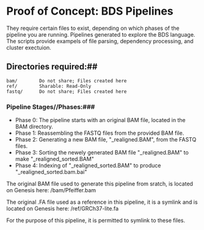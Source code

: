 # Proof of Concept: BDS Pipelines
They require certain files to exist, depending on which phases of the pipeline you are running.
Pipelines generated to explore the BDS language. The scripts provide exampels of file parsing,
dependency processing, and cluster exectuion.

## Directories required:##
    bam/        Do not share; Files created here
    ref/        Sharable: Read-Only
    fastq/      Do not share; Files created here

### Pipeline Stages//Phases:###
* Phase 0: The pipeline starts with an original BAM file, located in the BAM directory.
* Phase 1: Reassembling the FASTQ files from the provided BAM file.
* Phase 2: Generating a new BAM file, "_realigned.BAM", from the FASTQ files.
* Phase 3: Sorting the newely generated BAM file "_realigned.BAM" to make "_realigned_sorted.BAM"
* Phase 4: Indexing of "_realigned_sorted.BAM" to produce "_realigned_sorted.bam.bai"

The original BAM file used to generate this pipeline from sratch, is located on Genesis here:
	/bam/Pfeiffer.bam

The original .FA file used as a reference in this pipeline, it is a symlink and is located on Genesis here:
        /ref/GRCh37-lite.fa

For the purpose of this pipeline, it is permitted to symlink to these files.
